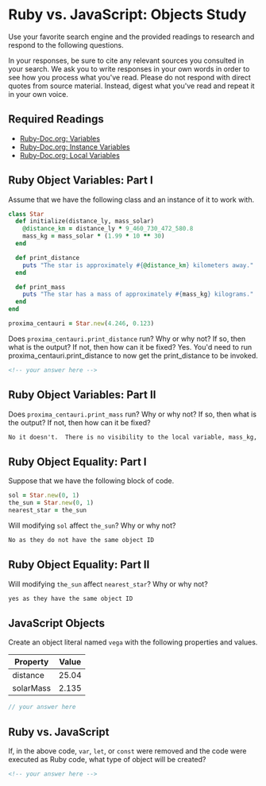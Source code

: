 # Ruby vs. JavaScript: Objects Study

Use your favorite search engine and the provided readings to research and
respond to the following questions.

In your responses, be sure to cite any relevant sources you consulted in your
search. We ask you to write responses in your own words in order to see how you
process what you've read. Please do not respond with direct quotes from source
material. Instead, digest what you've read and repeat it in your own voice.

## Required Readings

-   [Ruby-Doc.org: Variables](http://ruby-doc.org/docs/ruby-doc-bundle/UsersGuide/rg/variables.html)
-   [Ruby-Doc.org: Instance Variables](http://ruby-doc.org/docs/ruby-doc-bundle/UsersGuide/rg/instancevars.html)
-   [Ruby-Doc.org: Local Variables](http://ruby-doc.org/docs/ruby-doc-bundle/UsersGuide/rg/localvars.html)

## Ruby Object Variables: Part I

Assume that we have the following class and an instance of it to work with.

```ruby
class Star
  def initialize(distance_ly, mass_solar)
    @distance_km = distance_ly * 9_460_730_472_580.8
    mass_kg = mass_solar * (1.99 * 10 ** 30)
  end

  def print_distance
    puts "The star is approximately #{@distance_km} kilometers away."
  end

  def print_mass
    puts "The star has a mass of approximately #{mass_kg} kilograms."
  end
end

proxima_centauri = Star.new(4.246, 0.123)
```

Does `proxima_centauri.print_distance` run? Why or why not? If so, then what is
the output? If not, then how can it be fixed?
Yes. You'd need to run proxima_centauri.print_distance to now get the
print_distance to be invoked.

```md
<!-- your answer here -->
```

## Ruby Object Variables: Part II

Does `proxima_centauri.print_mass` run? Why or why not? If so, then what is the
output? If not, then how can it be fixed?

```md
No it doesn't.  There is no visibility to the local variable, mass_kg, at the call site.
```

## Ruby Object Equality: Part I

Suppose that we have the following block of code.

```ruby
sol = Star.new(0, 1)
the_sun = Star.new(0, 1)
nearest_star = the_sun
```

Will modifying `sol` affect `the_sun`? Why or why not?

```md
No as they do not have the same object ID
```

## Ruby Object Equality: Part II

Will modifying `the_sun` affect `nearest_star`? Why or why not?

```md
yes as they have the same object ID
```

## JavaScript Objects

Create an object literal named `vega` with the following properties and values.

| Property | Value |
| --- | --- |
| distance | 25.04 |
| solarMass | 2.135 |

```javascript
// your answer here
```

## Ruby vs. JavaScript

If, in the above code, `var`, `let`, or `const` were removed and the code were
executed as Ruby code, what type of object will be created?

```md
<!-- your answer here -->
```
